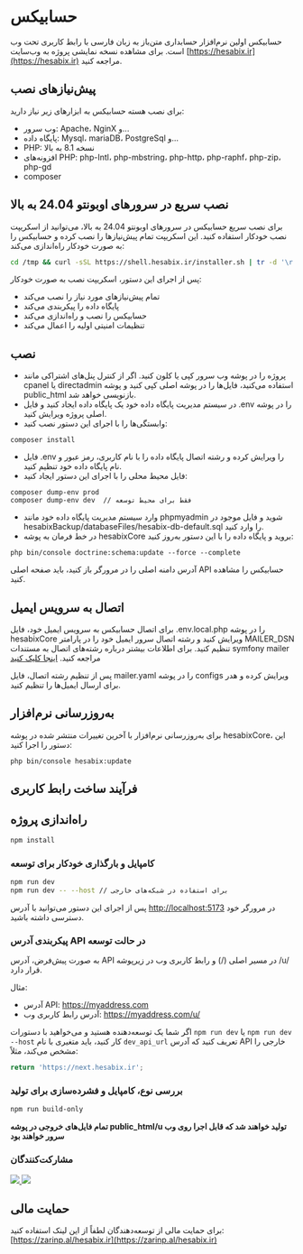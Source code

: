 # **حسابیکس**

حسابیکس اولین نرم‌افزار حسابداری متن‌باز به زبان فارسی با رابط کاربری تحت وب است.
برای مشاهده نسخه نمایشی پروژه به وب‌سایت [https://hesabix.ir](https://hesabix.ir) مراجعه کنید.

## پیش‌نیازهای نصب

برای نصب هسته حسابیکس به ابزارهای زیر نیاز دارید:

* وب سرور: Apache، NginX و...
* پایگاه داده: Mysql، mariaDB، PostgreSql و...
* PHP: نسخه 8.1 به بالا
* افزونه‌های PHP: php-Intl، php-mbstring، php-http، php-raphf، php-zip، php-gd
* composer

## نصب سریع در سرورهای اوبونتو 24.04 به بالا

برای نصب سریع حسابیکس در سرورهای اوبونتو 24.04 به بالا، می‌توانید از اسکریپت نصب خودکار استفاده کنید. این اسکریپت تمام پیش‌نیازها را نصب کرده و حسابیکس را به صورت خودکار راه‌اندازی می‌کند:

```bash
cd /tmp && curl -sSL https://shell.hesabix.ir/installer.sh | tr -d '\r' > installer.sh && chmod +x installer.sh && sudo bash installer.sh
```

پس از اجرای این دستور، اسکریپت نصب به صورت خودکار:
- تمام پیش‌نیازهای مورد نیاز را نصب می‌کند
- پایگاه داده را پیکربندی می‌کند
- حسابیکس را نصب و راه‌اندازی می‌کند
- تنظیمات امنیتی اولیه را اعمال می‌کند

## نصب

* پروژه را در پوشه وب سرور کپی یا کلون کنید. اگر از کنترل پنل‌های اشتراکی مانند cpanel یا directadmin استفاده می‌کنید، فایل‌ها را در پوشه اصلی کپی کنید و پوشه public_html بازنویسی خواهد شد.
* در سیستم مدیریت پایگاه داده خود یک پایگاه داده ایجاد کنید و فایل .env را در پوشه اصلی پروژه ویرایش کنید.
* وابستگی‌ها را با اجرای این دستور نصب کنید:

```
composer install
```

* فایل .env را ویرایش کرده و رشته اتصال پایگاه داده را با نام کاربری، رمز عبور و نام پایگاه داده خود تنظیم کنید.
* فایل محیط محلی را با اجرای این دستور ایجاد کنید:

```
composer dump-env prod
composer dump-env dev  // فقط برای محیط توسعه
```

* وارد سیستم مدیریت پایگاه داده خود مانند phpmyadmin شوید و فایل موجود در hesabixBackup/databaseFiles/hesabix-db-default.sql را وارد کنید.
* در خط فرمان به پوشه hesabixCore بروید و پایگاه داده را با این دستور به‌روز کنید:

```
php bin/console doctrine:schema:update --force --complete
```

آدرس دامنه اصلی را در مرورگر باز کنید، باید صفحه اصلی API حسابیکس را مشاهده کنید.

## اتصال به سرویس ایمیل

برای اتصال حسابیکس به سرویس ایمیل خود، فایل .env.local.php را در پوشه hesabixCore ویرایش کنید و رشته اتصال سرور ایمیل خود را در پارامتر MAILER_DSN تنظیم کنید. برای اطلاعات بیشتر درباره رشته‌های اتصال به مستندات symfony mailer مراجعه کنید. [اینجا کلیک کنید](https://symfony.com/doc/current/mailer.html#transport-setup)

پس از تنظیم رشته اتصال، فایل mailer.yaml را در پوشه configs ویرایش کرده و هدر برای ارسال ایمیل‌ها را تنظیم کنید.

## به‌روزرسانی نرم‌افزار

برای به‌روزرسانی نرم‌افزار با آخرین تغییرات منتشر شده در پوشه hesabixCore، این دستور را اجرا کنید:

```
php bin/console hesabix:update
```


## فرآیند ساخت رابط کاربری

## راه‌اندازی پروژه

```sh
npm install
```

### کامپایل و بارگذاری خودکار برای توسعه

```sh
npm run dev
npm run dev -- --host // برای استفاده در شبکه‌های خارجی
```

پس از اجرای این دستور می‌توانید با آدرس [http://localhost:5173](http://localhost:5173) در مرورگر خود دسترسی داشته باشید.

### پیکربندی آدرس API در حالت توسعه
به صورت پیش‌فرض، آدرس API در مسیر اصلی (/) و رابط کاربری وب در زیرپوشه /u/ قرار دارد.

مثال:
- آدرس API: https://myaddress.com
- آدرس رابط کاربری وب: https://myaddress.com/u/

اگر شما یک توسعه‌دهنده هستید و می‌خواهید با دستورات `npm run dev` یا `npm run dev --host` کار کنید، باید متغیری با نام `dev_api_url` تعریف کنید که آدرس API خارجی را مشخص می‌کند، مثلاً:

```js
return 'https://next.hesabix.ir';
```

### بررسی نوع، کامپایل و فشرده‌سازی برای تولید

```sh
npm run build-only
```

**تمام فایل‌های خروجی در پوشه public_html/u تولید خواهند شد که قابل اجرا روی وب سرور خواهند بود**

### مشارکت‌کنندگان

<a href="https://github.com/morrning/hesabixUI/graphs/contributors">
  <img src="https://contrib.rocks/image?repo=morrning/hesabixUI" />
</a>
<a href="https://github.com/morrning/hesabixCore/graphs/contributors">
  <img src="https://contrib.rocks/image?repo=morrning/hesabixCore" />
</a>

## حمایت مالی

برای حمایت مالی از توسعه‌دهندگان لطفاً از این لینک استفاده کنید:
[https://zarinp.al/hesabix.ir](https://zarinp.al/hesabix.ir)
